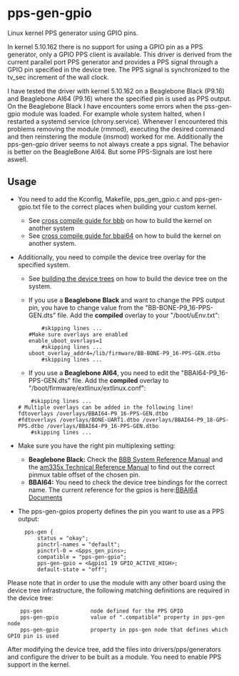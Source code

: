 pps-gen-gpio
============

Linux kernel PPS generator using GPIO pins.

In kernel 5.10.162 there is no support for using a GPIO pin as a PPS generator, only a GPIO PPS client is available. This driver is derived from the current parallel port PPS generator and provides a PPS signal through a GPIO pin specified in the device tree. The PPS signal is synchronized to the tv_sec increment of the wall clock.

I have tested the driver with kernel 5.10.162 on a Beaglebone Black (P9.16) and Beaglebone AI64 (P9.16) where the specified pin is used as PPS output. On the Beaglebone Black I have encounters some errors when the pss-gen-gpio module was loaded. For example whole system halted, when I restarted a systemd service (chrony.service). Whenever I encountered this problems removing the module (rmmod), executing the desired command and then reinstering the module (insmod) worked for me. 
Additionally the pps-gen-gpio driver seems to not always create a pps signal. The behavior is better on the BeagleBone AI64. But some PPS-Signals are lost here aswell.

Usage
-----
- You need to add the Kconfig, Makefile, pps_gen_gpio.c and pps-gen-gpio.txt file to the correct places when building your custom kernel.
	- See [cross compile guide for bbb](guide/cross_compile_bbb.md) on how to build the kernel on another system
	- See [cross compile guide for bbai64](guide/cross_compile_bbb.md) on how to build the kernel on another system.

- Additionally, you need to compile the device tree overlay for the specified system.
	- See [building the device trees](guide/build_device_tree.md) on how to build the device tree on the system.

	- If you use a **Beaglebone Black** and want to change the PPS output pin, you have to change value from the "BB-BONE-P9_16-PPS-GEN.dts" file.  Add the **compiled** overlay to your "/boot/uEnv.txt":
		```
			#skipping lines ...
		#Make sure overlays are enabled
		enable_uboot_overlays=1
			#skipping lines ...
		uboot_overlay_addr4=/lib/firmware/BB-BONE-P9_16-PPS-GEN.dtbo
			#skipping lines ...
		```
	- If you use a **Beaglebone AI64**, you need to edit the "BBAI64-P9_16-PPS-GEN.dts" file. Add the **compiled** overlay to "/boot/firmware/extlinux/extlinux.conf":
	```
		#skipping lines ...
	# Multiple overlays can be added in the following line!
	fdtoverlays /overlays/BBAI64-P9_16-PPS-GEN.dtbo
	#fdtoverlays /overlays/BONE-UART1.dtbo /overlays/BBAI64-P9_18-GPS-PPS.dtbo /overlays/BBAI64-P9_16-PPS-GEN.dtbo
		#skipping lines ...
	```
- Make sure you have the right pin multiplexing setting:

	- **Beaglebone Black:** Check the [BBB System Reference Manual](https://github.com/CircuitCo/BeagleBone-Black/blob/master/BBB_SRM.pdf?raw=true) and the [am335x Technical Reference Manual](https://www.ti.com.cn/cn/lit/ug/spruh73q/spruh73q.pdf) to find out the correct pinmux table offset of the chosen pin.
	- **BBAI64:** You need to check the device tree bindings for the correct name. The current reference for the gpios is here:[BBAI64 Documents](https://docs.beagleboard.org/latest/boards/beaglebone/ai-64/ch07.html)

- The pps-gen-gpios property defines the pin you want to use as a PPS output:

		pps-gen {
			status = "okay";
			pinctrl-names = "default";
			pinctrl-0 = <&pps_gen_pins>;
			compatible = "pps-gen-gpio";
			pps-gen-gpio = <&gpio1 19 GPIO_ACTIVE_HIGH>;
			default-state = "off";

Please note that in order to use the module with any other board using the device tree infrastructure, the following matching definitions are required in the device tree:

		pps-gen               node defined for the PPS GPIO
		pps-gen-gpio          value of ".compatible" property in pps-gen node
		pps-gen-gpio          property in pps-gen node that defines which GPIO pin is used

After modifying the device tree, add the files into drivers/pps/generators and configure the driver to be built as a module. You need to enable PPS support in the kernel.
